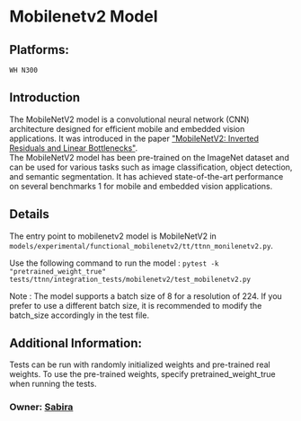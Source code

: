 # Mobilenetv2 Model

## Platforms:
    WH N300

## Introduction
The MobileNetV2 model is a convolutional neural network (CNN) architecture designed for efficient mobile and embedded vision applications. It was introduced in the paper ["MobileNetV2: Inverted Residuals and Linear Bottlenecks"](https://arxiv.org/abs/1801.04381). </br>
The MobileNetV2 model has been pre-trained on the ImageNet dataset and can be used for various tasks such as image classification, object detection, and semantic segmentation. It has achieved state-of-the-art performance on several benchmarks 1 for mobile and embedded vision applications.

## Details
The entry point to mobilenetv2 model is MobileNetV2 in `models/experimental/functional_mobilenetv2/tt/ttnn_monilenetv2.py`.

Use the following command to run the model :
`pytest -k "pretrained_weight_true" tests/ttnn/integration_tests/mobilenetv2/test_mobilenetv2.py`

Note : The model supports a batch size of 8 for a resolution of 224. If you prefer to use a different batch size, it is recommended to modify the batch_size accordingly in the test file.

## Additional Information:
Tests can be run with  randomly initialized weights and pre-trained real weights.  To use the pre-trained weights, specify pretrained_weight_true when running the tests.

### Owner: [Sabira](https://github.com/sabira-mcw)
